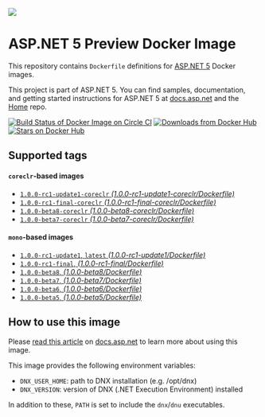 ![](https://avatars3.githubusercontent.com/u/6476660?v=3&s=200)

ASP.NET 5 Preview Docker Image
====================

This repository contains `Dockerfile` definitions for [ASP.NET 5][home] Docker images.

This project is part of ASP.NET 5. You can find samples, documentation, and getting started instructions for ASP.NET 5 at [docs.asp.net][docs] and the [Home][home] repo.

[![Build Status of Docker Image on Circle CI](https://img.shields.io/circleci/project/aspnet/aspnet-docker.svg)](https://circleci.com/gh/aspnet/aspnet-docker/tree/master)
[![Downloads from Docker Hub](https://img.shields.io/docker/pulls/microsoft/aspnet.svg)](https://registry.hub.docker.com/u/microsoft/aspnet)
[![Stars on Docker Hub](https://img.shields.io/docker/stars/microsoft/aspnet.svg)](https://registry.hub.docker.com/u/microsoft/aspnet)

## Supported tags

#### `coreclr`-based images

* [`1.0.0-rc1-update1-coreclr` _(1.0.0-rc1-update1-coreclr/Dockerfile)_](https://github.com/aspnet/aspnet-docker/blob/master/1.0.0-rc1-update1-coreclr/Dockerfile)
* [`1.0.0-rc1-final-coreclr` _(1.0.0-rc1-final-coreclr/Dockerfile)_](https://github.com/aspnet/aspnet-docker/blob/master/1.0.0-rc1-final-coreclr/Dockerfile)
* [`1.0.0-beta8-coreclr` _(1.0.0-beta8-coreclr/Dockerfile)_](https://github.com/aspnet/aspnet-docker/blob/master/1.0.0-beta8-coreclr/Dockerfile)
* [`1.0.0-beta7-coreclr` _(1.0.0-beta7-coreclr/Dockerfile)_](https://github.com/aspnet/aspnet-docker/blob/master/1.0.0-beta7-coreclr/Dockerfile)

#### `mono`-based images

* [`1.0.0-rc1-update1`, `latest` _(1.0.0-rc1-update1/Dockerfile)_](https://github.com/aspnet/aspnet-docker/blob/master/1.0.0-rc1-update1/Dockerfile)
* [`1.0.0-rc1-final`, _(1.0.0-rc1-final/Dockerfile)_](https://github.com/aspnet/aspnet-docker/blob/master/1.0.0-rc1-final/Dockerfile)
* [`1.0.0-beta8`,  _(1.0.0-beta8/Dockerfile)_](https://github.com/aspnet/aspnet-docker/blob/master/1.0.0-beta8/Dockerfile)
* [`1.0.0-beta7`,  _(1.0.0-beta7/Dockerfile)_](https://github.com/aspnet/aspnet-docker/blob/master/1.0.0-beta7/Dockerfile)
* [`1.0.0-beta6`,  _(1.0.0-beta6/Dockerfile)_](https://github.com/aspnet/aspnet-docker/blob/master/1.0.0-beta6/Dockerfile)
* [`1.0.0-beta5`,  _(1.0.0-beta5/Dockerfile)_](https://github.com/aspnet/aspnet-docker/blob/master/1.0.0-beta5/Dockerfile)

## How to use this image

Please [read this article][using-docker-article] on [docs.asp.net][docs] to learn more about using this image.

This image provides the following environment variables:

* `DNX_USER_HOME`: path to DNX installation (e.g. /opt/dnx)
* `DNX_VERSION`: version of DNX (.NET Execution Environment) installed

In addition to these, `PATH` is set to include the `dnx`/`dnu` executables.

[home]: https://github.com/aspnet/home
[using-docker-article]: https://docs.asp.net/en/latest/getting-started/installing-on-linux.html#using-docker
[webdev-article]: http://blogs.msdn.com/b/webdev/archive/2015/01/14/running-asp-net-5-applications-in-linux-containers-with-docker.aspx
[docs]: http://docs.asp.net
